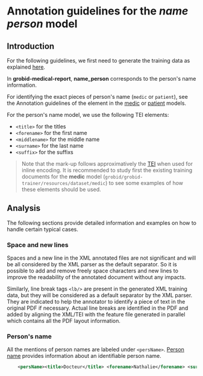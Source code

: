 # Annotation guidelines for the _name person_ model

## Introduction

For the following guidelines, we first need to generate the training data as explained [here](../Training-the-medical-report-models.md#generation-of-training-data).

In __grobid-medical-report__, __name_person__ corresponds to the person's name information. 

For identifying the exact pieces of person's name (`medic` or `patient`), see the Annotation guidelines of the <persName> element in the [medic](medic.md) or [patient](patient.md) models.

For the person's name model, we use the following TEI elements:

* `<title>` for the titles 
* `<forename>` for the first name
* `<middlename>` for the middle name
* `<surname>` for the last name 
* `<suffix>` for the suffixs

> Note that the mark-up follows approximatively the [TEI](http://www.tei-c.org) when used for inline encoding.
> It is recommended to study first the existing training documents for the __medic__ model (`grobid/grobid-trainer/resources/dataset/medic`) to see some examples of how these elements should be used.


## Analysis

The following sections provide detailed information and examples on how to handle certain typical cases.

### Space and new lines

Spaces and a new line in the XML annotated files are not significant and will be all considered by the XML parser as the default separator. So it is possible to add and remove freely space characters and new lines to improve the readability of the annotated document without any impacts. 

Similarly, line break tags `<lb/>` are present in the generated XML training data, but they will be considered as a default separator by the XML parser. They are indicated to help the annotator to identify a piece of text in the original PDF if necessary. Actual line breaks are identified in the PDF and added by aligning the XML/TEI with the feature file generated in parallel which contains all the PDF layout information. 

### Person's name 

All the mentions of person names are labeled under `<persName>`. [Person name](https://www.tei-c.org/release/doc/tei-p5-doc/en/html/ref-persName.html) provides information about an identifiable person name.


```xml
    <persName><title>Docteur</title> <forename>Nathalie</forename> <surname>DUPONT</surname> (<suffix>MCU-PH</suffix>)</persName>
```
